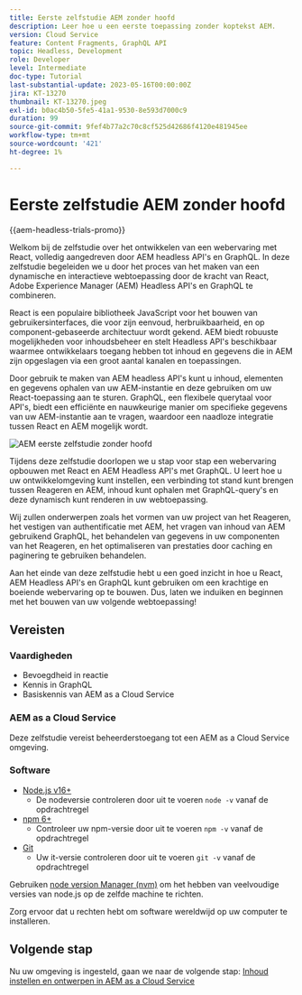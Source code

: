 ```yaml
---
title: Eerste zelfstudie AEM zonder hoofd
description: Leer hoe u een eerste toepassing zonder koptekst AEM.
version: Cloud Service
feature: Content Fragments, GraphQL API
topic: Headless, Development
role: Developer
level: Intermediate
doc-type: Tutorial
last-substantial-update: 2023-05-16T00:00:00Z
jira: KT-13270
thumbnail: KT-13270.jpeg
exl-id: b0ac4b50-5fe5-41a1-9530-8e593d7000c9
duration: 99
source-git-commit: 9fef4b77a2c70c8cf525d42686f4120e481945ee
workflow-type: tm+mt
source-wordcount: '421'
ht-degree: 1%

---
```


# Eerste zelfstudie AEM zonder hoofd

{{aem-headless-trials-promo}}

Welkom bij de zelfstudie over het ontwikkelen van een webervaring met React, volledig aangedreven door AEM headless API&#39;s en GraphQL. In deze zelfstudie begeleiden we u door het proces van het maken van een dynamische en interactieve webtoepassing door de kracht van React, Adobe Experience Manager (AEM) Headless API&#39;s en GraphQL te combineren.

React is een populaire bibliotheek JavaScript voor het bouwen van gebruikersinterfaces, die voor zijn eenvoud, herbruikbaarheid, en op component-gebaseerde architectuur wordt gekend. AEM biedt robuuste mogelijkheden voor inhoudsbeheer en stelt Headless API&#39;s beschikbaar waarmee ontwikkelaars toegang hebben tot inhoud en gegevens die in AEM zijn opgeslagen via een groot aantal kanalen en toepassingen.

Door gebruik te maken van AEM headless API&#39;s kunt u inhoud, elementen en gegevens ophalen van uw AEM-instantie en deze gebruiken om uw React-toepassing aan te sturen. GraphQL, een flexibele querytaal voor API&#39;s, biedt een efficiënte en nauwkeurige manier om specifieke gegevens van uw AEM-instantie aan te vragen, waardoor een naadloze integratie tussen React en AEM mogelijk wordt.

![AEM eerste zelfstudie zonder hoofd](./assets/overview/overview.png)

Tijdens deze zelfstudie doorlopen we u stap voor stap een webervaring opbouwen met React en AEM Headless API&#39;s met GraphQL. U leert hoe u uw ontwikkelomgeving kunt instellen, een verbinding tot stand kunt brengen tussen Reageren en AEM, inhoud kunt ophalen met GraphQL-query&#39;s en deze dynamisch kunt renderen in uw webtoepassing.

Wij zullen onderwerpen zoals het vormen van uw project van het Reageren, het vestigen van authentificatie met AEM, het vragen van inhoud van AEM gebruikend GraphQL, het behandelen van gegevens in uw componenten van het Reageren, en het optimaliseren van prestaties door caching en paginering te gebruiken behandelen.

Aan het einde van deze zelfstudie hebt u een goed inzicht in hoe u React, AEM Headless API&#39;s en GraphQL kunt gebruiken om een krachtige en boeiende webervaring op te bouwen. Dus, laten we induiken en beginnen met het bouwen van uw volgende webtoepassing!

## Vereisten

### Vaardigheden

+ Bevoegdheid in reactie
+ Kennis in GraphQL
+ Basiskennis van AEM as a Cloud Service

### AEM as a Cloud Service

Deze zelfstudie vereist beheerderstoegang tot een AEM as a Cloud Service omgeving.

### Software

+ [Node.js v16+](https://nodejs.org/en/)
   + De nodeversie controleren door uit te voeren `node -v` vanaf de opdrachtregel
+ [npm 6+](https://www.npmjs.com/)
   + Controleer uw npm-versie door uit te voeren `npm -v` vanaf de opdrachtregel
+ [Git](https://git-scm.com/)
   + Uw it-versie controleren door uit te voeren `git -v` vanaf de opdrachtregel

Gebruiken [node version Manager (nvm)](https://github.com/nvm-sh/nvm) om het hebben van veelvoudige versies van node.js op de zelfde machine te richten.

Zorg ervoor dat u rechten hebt om software wereldwijd op uw computer te installeren.

## Volgende stap

Nu uw omgeving is ingesteld, gaan we naar de volgende stap: [Inhoud instellen en ontwerpen in AEM as a Cloud Service](./1-content-modeling.md)
